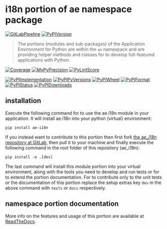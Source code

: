 <!--
  THIS FILE IS EXCLUSIVELY MAINTAINED IN THE NAMESPACE ROOT PACKAGE. CHANGES HAVE TO BE DONE THERE.
  All changes will be deployed automatically to all the portions of this namespace package.
-->
# i18n portion of ae namespace package

[![GitLabPipeline](https://img.shields.io/gitlab/pipeline/ae-group/ae_i18n/master?logo=python)](
    https://gitlab.com/ae-group/ae_i18n)
[![PyPIVersion](https://img.shields.io/pypi/v/ae_i18n)](
    https://pypi.org/project/ae-i18n/#history)

>The portions (modules and sub-packages) of the Application Environment for Python are within
the `ae` namespace and are providing helper methods and classes for to develop
full-featured applications with Python.

[![Coverage](https://ae-group.gitlab.io/ae_i18n/coverage.svg)](
    https://ae-group.gitlab.io/ae_i18n/coverage/ae_i18n_py.html)
[![MyPyPrecision](https://ae-group.gitlab.io/ae_i18n/mypy.svg)](
    https://ae-group.gitlab.io/ae_i18n/lineprecision.txt)
[![PyLintScore](https://ae-group.gitlab.io/ae_i18n/pylint.svg)](
    https://ae-group.gitlab.io/ae_i18n/pylint.log)

[![PyPIImplementation](https://img.shields.io/pypi/implementation/ae_i18n)](
    https://pypi.org/project/ae-i18n/)
[![PyPIPyVersions](https://img.shields.io/pypi/pyversions/ae_i18n)](
    https://pypi.org/project/ae-i18n/)
[![PyPIWheel](https://img.shields.io/pypi/wheel/ae_i18n)](
    https://pypi.org/project/ae-i18n/)
[![PyPIFormat](https://img.shields.io/pypi/format/ae_i18n)](
    https://pypi.org/project/ae-i18n/)
[![PyPIStatus](https://img.shields.io/pypi/status/ae_i18n)](
    https://libraries.io/pypi/ae-i18n)
[![PyPIDownloads](https://img.shields.io/pypi/dm/ae_i18n)](
    https://pypi.org/project/ae-i18n/#files)


## installation


Execute the following command for to use the ae.i18n module in your
application. It will install ae.i18n into your python (virtual) environment:
 
```shell script
pip install ae-i18n
```

If you instead want to contribute to this portion then first fork
[the ae_i18n repository at GitLab](https://gitlab.com/ae-group/ae_i18n "ae.i18n code repository"),
then pull it to your machine and finally execute the following command in the root folder
of this repository (ae_i18n):

```shell script
pip install -e .[dev]
```

The last command will install this module portion into your virtual environment, along with
the tools you need to develop and run tests or for to extend the portion documentation.
For to contribute only to the unit tests or the documentation of this portion replace
the setup extras key `dev` in the above command with `tests` or `docs` respectively.


## namespace portion documentation

More info on the features and usage of this portion are available at
[ReadTheDocs](https://ae.readthedocs.io/en/latest/_autosummary/ae.i18n.html#module-ae.i18n
"ae_i18n documentation").

<!-- Common files version 0.0.60 deployed version 0.1.9 (with 0.0.60)
     to https://gitlab.com/ae-group as ae_i18n module as well as
     to https://ae-group.gitlab.io with CI check results as well as
     to https://pypi.org/project/ae-i18n as namespace portion ae-i18n.
-->
